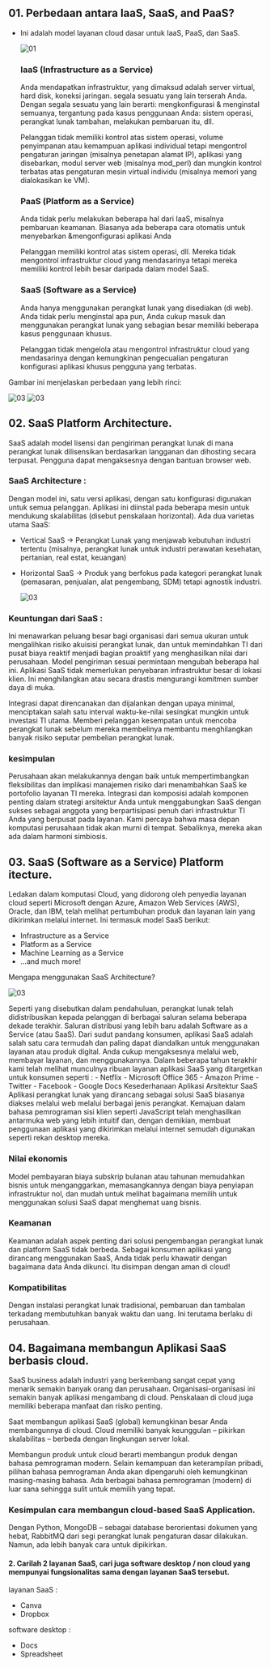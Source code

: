 
## 01. Perbedaan antara IaaS, SaaS, and PaaS?

- Ini adalah model layanan cloud dasar untuk IaaS, PaaS, dan SaaS.

   ![01](https://github.com/muhammadakbaar/tekn-cloud-computing/blob/main/minggu-02/gambar-02.jpg)


     ### IaaS (Infrastructure as a Service)
     Anda mendapatkan infrastruktur, yang dimaksud adalah server virtual, hard disk, koneksi jaringan. segala sesuatu yang lain terserah Anda. Dengan segala sesuatu yang lain berarti: mengkonfigurasi & menginstal semuanya, tergantung pada kasus penggunaan Anda: sistem operasi, perangkat lunak tambahan, melakukan pembaruan itu, dll.
     
     Pelanggan tidak memiliki kontrol atas sistem operasi, volume penyimpanan atau kemampuan aplikasi individual tetapi mengontrol pengaturan jaringan (misalnya penetapan alamat IP), aplikasi yang disebarkan, modul server web (misalnya mod_perl) dan mungkin kontrol terbatas atas pengaturan mesin virtual individu (misalnya memori yang dialokasikan ke VM).
     
     ### PaaS (Platform as a Service)
     Anda tidak perlu melakukan beberapa hal dari IaaS, misalnya pembaruan keamanan. Biasanya ada beberapa cara otomatis untuk menyebarkan &mengonfigurasi aplikasi Anda
     
     Pelanggan memiliki kontrol atas sistem operasi, dll. Mereka tidak mengontrol infrastruktur cloud yang mendasarinya tetapi mereka memiliki kontrol lebih besar daripada dalam model SaaS.

     ### SaaS (Software as a Service)
     Anda hanya menggunakan perangkat lunak yang disediakan (di web). Anda tidak perlu menginstal apa pun, Anda cukup masuk dan menggunakan perangkat lunak yang sebagian besar memiliki beberapa kasus penggunaan khusus.

     Pelanggan tidak mengelola atau mengontrol infrastruktur cloud yang mendasarinya dengan kemungkinan pengecualian pengaturan konfigurasi aplikasi khusus pengguna yang terbatas.

Gambar ini menjelaskan perbedaan yang lebih rinci:

 ![03](https://github.com/muhammadakbaar/tekn-cloud-computing/blob/main/minggu-02/gambar-03.jpg)
 ![03](https://github.com/muhammadakbaar/tekn-cloud-computing/blob/main/minggu-02/gambar-04.jpg)
 
 ## 02. SaaS Platform Architecture.
   SaaS adalah model lisensi dan pengiriman perangkat lunak di mana perangkat lunak dilisensikan berdasarkan langganan dan dihosting secara terpusat. Pengguna dapat mengaksesnya dengan bantuan browser web.
 
 ### SaaS Architecture : 
 Dengan model ini, satu versi aplikasi, dengan satu konfigurasi digunakan untuk semua pelanggan. Aplikasi ini diinstal pada beberapa mesin untuk mendukung skalabilitas (disebut penskalaan horizontal). Ada dua varietas utama SaaS:
 - Vertical SaaS -> Perangkat Lunak yang menjawab kebutuhan industri tertentu (misalnya, perangkat lunak untuk industri perawatan kesehatan, pertanian, real estat, keuangan)
 - Horizontal SaaS -> Produk yang berfokus pada kategori perangkat lunak (pemasaran, penjualan, alat pengembang, SDM) tetapi agnostik industri.

   ![03](https://github.com/muhammadakbaar/tekn-cloud-computing/blob/main/minggu-02/gambar-05.jpg)

 ### Keuntungan dari SaaS :
 Ini menawarkan peluang besar bagi organisasi dari semua ukuran untuk mengalihkan risiko akuisisi perangkat lunak, dan untuk memindahkan TI dari pusat biaya reaktif menjadi bagian proaktif yang menghasilkan nilai dari perusahaan. Model pengiriman sesuai permintaan mengubah beberapa hal ini. Aplikasi SaaS tidak memerlukan penyebaran infrastruktur besar di lokasi klien. Ini menghilangkan atau secara drastis mengurangi komitmen sumber daya di muka.
 
 Integrasi dapat direncanakan dan dijalankan dengan upaya minimal, menciptakan salah satu interval waktu-ke-nilai sesingkat mungkin untuk investasi TI utama. Memberi pelanggan kesempatan untuk mencoba perangkat lunak sebelum mereka membelinya membantu menghilangkan banyak risiko seputar pembelian perangkat lunak.
 
 ### kesimpulan
 Perusahaan akan melakukannya dengan baik untuk mempertimbangkan fleksibilitas dan implikasi manajemen risiko dari menambahkan SaaS ke portofolio layanan TI mereka. Integrasi dan komposisi adalah komponen penting dalam strategi arsitektur Anda untuk menggabungkan SaaS dengan sukses sebagai anggota yang berpartisipasi penuh dari infrastruktur TI Anda yang berpusat pada layanan. Kami percaya bahwa masa depan komputasi perusahaan tidak akan murni di tempat. Sebaliknya, mereka akan ada dalam harmoni simbiosis.

 ## 03. SaaS (Software as a Service) Platform itecture.
 Ledakan dalam komputasi Cloud, yang didorong oleh penyedia layanan cloud seperti Microsoft dengan Azure, Amazon Web Services (AWS), Oracle, dan IBM, telah melihat pertumbuhan produk dan layanan lain yang dikirimkan melalui internet. Ini termasuk model SaaS berikut:
   -	Infrastructure as a Service
   -	Platform as a Service
   -	Machine Learning as a Service
   -	…and much more!
  
  Mengapa menggunakan SaaS Architecture?

   ![03](https://github.com/muhammadakbaar/tekn-cloud-computing/blob/main/minggu-02/gambar-06.jpg)
  
  Seperti yang disebutkan dalam pendahuluan, perangkat lunak telah didistribusikan kepada pelanggan di berbagai saluran selama beberapa dekade terakhir.  Saluran distribusi yang lebih baru adalah Software as a Service (atau SaaS).
  Dari sudut pandang konsumen, aplikasi SaaS adalah salah satu cara termudah dan paling dapat diandalkan untuk menggunakan layanan atau produk digital. Anda cukup mengaksesnya melalui web, membayar layanan, dan menggunakannya.
  Dalam beberapa tahun terakhir kami telah melihat munculnya ribuan layanan aplikasi SaaS yang ditargetkan untuk konsumen seperti :
    -	Netflix
    -	Microsoft Office 365
    -	Amazon Prime
    -	Twitter
    -	Facebook
    -	Google Docs
  Kesederhanaan Aplikasi Arsitektur SaaS
  Aplikasi perangkat lunak yang dirancang sebagai solusi SaaS biasanya diakses melalui web melalui berbagai jenis perangkat.
  Kemajuan dalam bahasa pemrograman sisi klien seperti JavaScript telah menghasilkan antarmuka web yang lebih intuitif dan, dengan demikian, membuat penggunaan aplikasi yang dikirimkan melalui internet semudah digunakan seperti rekan desktop mereka.

  ### Nilai ekonomis
  Model pembayaran biaya subskrip bulanan atau tahunan memudahkan bisnis untuk menganggarkan, memasangkannya dengan biaya penyiapan infrastruktur nol, dan mudah untuk melihat bagaimana memilih untuk menggunakan solusi SaaS dapat menghemat uang bisnis.

  ### Keamanan
  Keamanan adalah aspek penting dari solusi pengembangan perangkat lunak dan platform SaaS tidak berbeda.  Sebagai konsumen aplikasi yang dirancang menggunakan SaaS, Anda tidak perlu khawatir dengan bagaimana data Anda dikunci.  Itu disimpan dengan aman di cloud!

  ### Kompatibilitas
  Dengan instalasi perangkat lunak tradisional, pembaruan dan tambalan terkadang membutuhkan banyak waktu dan uang. Ini terutama berlaku di perusahaan.
 
 ## 04. Bagaimana membangun Aplikasi SaaS berbasis cloud.
 SaaS business adalah industri yang berkembang sangat cepat yang menarik semakin banyak orang dan perusahaan. Organisasi-organisasi ini semakin banyak aplikasi mengambang di cloud. Penskalaan di cloud juga memiliki beberapa manfaat dan risiko penting.
 
Saat membangun aplikasi SaaS (global) kemungkinan besar Anda membangunnya di cloud. Cloud memiliki banyak keunggulan – pikirkan skalabilitas – berbeda dengan lingkungan server lokal.

Membangun produk untuk cloud berarti membangun produk dengan bahasa pemrograman modern. Selain kemampuan dan keterampilan pribadi, pilihan bahasa pemrograman Anda akan dipengaruhi oleh kemungkinan masing-masing bahasa. Ada berbagai bahasa pemrograman (modern) di luar sana sehingga sulit untuk memilih yang tepat.

### Kesimpulan cara membangun cloud-based SaaS Application.
Dengan Python, MongoDB – sebagai database berorientasi dokumen yang hebat, RabbitMQ dari segi perangkat lunak pengaturan dasar dilakukan. Namun, ada lebih banyak cara untuk dipikirkan.

#### 2. Carilah 2 layanan SaaS, cari juga software desktop / non cloud yang mempunyai fungsionalitas sama dengan layanan SaaS tersebut.

layanan SaaS :
 - Canva
 - Dropbox
 
software desktop :
 - Docs
 - Spreadsheet
